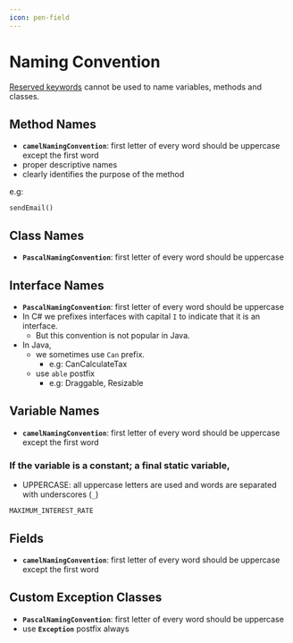 ```yaml
---
icon: pen-field
---
```


# Naming Convention

[Reserved keywords](../basics/reserved-keywords.md) cannot be used to name variables, methods and classes.

## Method Names

* **`camelNamingConvention`**: first letter of every word should be uppercase except the first word
* proper descriptive names &#x20;
* clearly identifies the purpose of the method

e.g:

```
sendEmail()
```

## Class Names

* **`PascalNamingConvention`**: first letter of every word should be uppercase



## Interface Names

* **`PascalNamingConvention`**: first letter of every word should be uppercase
* In C# we prefixes interfaces with capital `I` to indicate that it is an interface.&#x20;
  * But this convention is not popular in Java.&#x20;
* In Java,
  * we sometimes use `Can` prefix.
    * e.g: CanCalculateTax
  * use `able` postfix
    * e.g: Draggable, Resizable



## Variable Names

* **`camelNamingConvention`**: first letter of every word should be uppercase except the first word

### If the variable is a constant; a final static variable,

* UPPERCASE: all uppercase letters are used and words are separated with underscores (`_`)

```
MAXIMUM_INTEREST_RATE
```



## Fields

* **`camelNamingConvention`**: first letter of every word should be uppercase except the first word



## Custom Exception Classes

* **`PascalNamingConvention`**: first letter of every word should be uppercase
* use **`Exception`** postfix always&#x20;
